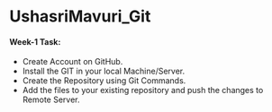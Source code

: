 # UshasriMavuri_Git
#### Week-1 Task:
- Create Account on GitHub.
- Install the GIT in your local Machine/Server.
- Create the Repository using Git Commands.
- Add the files to your existing repository and push the changes to Remote Server.
